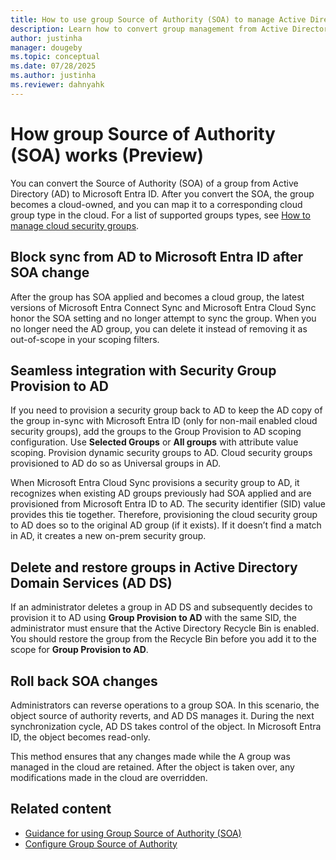 ```yaml
---
title: How to use group Source of Authority (SOA) to manage Active Directory groups in Microsoft Entra ID (Preview)
description: Learn how to convert group management from Active Directory to Microsoft Entra ID using group source of authority (SOA).
author: justinha
manager: dougeby
ms.topic: conceptual
ms.date: 07/28/2025
ms.author: justinha
ms.reviewer: dahnyahk
---
```

# How group Source of Authority (SOA) works (Preview)

You can convert the Source of Authority (SOA) of a group from Active Directory (AD) to Microsoft Entra ID. After you convert the SOA, the group becomes a cloud-owned, and you can map it to a corresponding cloud group type in the cloud. For a list of supported groups types, see [How to manage cloud security groups](concept-group-source-of-authority-guidance.md#how-to-manage-cloud-security-groups).

## Block sync from AD to Microsoft Entra ID after SOA change

After the group has SOA applied and becomes a cloud group, the latest versions of Microsoft Entra Connect Sync and Microsoft Entra Cloud Sync honor the SOA setting and no longer attempt to sync the group. When you no longer need the AD group, you can delete it instead of removing it as out-of-scope in your scoping filters.

## Seamless integration with Security Group Provision to AD

If you need to provision a security group back to AD to keep the AD copy of the group in-sync with Microsoft Entra ID (only for non-mail enabled cloud security groups), add the groups to the Group Provision to AD scoping configuration. Use **Selected Groups** or **All groups** with attribute value scoping. Provision dynamic security groups to AD. Cloud security groups provisioned to AD do so as Universal groups in AD.

When Microsoft Entra Cloud Sync provisions a security group to AD, it recognizes when existing AD groups previously had SOA applied and are provisioned from Microsoft Entra ID to AD. The security identifier (SID) value provides this tie together. Therefore, provisioning the cloud security group to AD does so to the original AD group (if it exists). If it doesn’t find a match in AD, it creates a new on-prem security group.

## Delete and restore groups in Active Directory Domain Services (AD DS)

If an administrator deletes a group in AD DS and subsequently decides to provision it to AD using **Group Provision to AD** with the same SID, the administrator must ensure that the Active Directory Recycle Bin is enabled. You should restore the group from the Recycle Bin before you add it to the scope for **Group Provision to AD**.

## Roll back SOA changes

Administrators can reverse operations to a group SOA. In this scenario, the object source of authority reverts, and AD DS manages it. During the next synchronization cycle, AD DS takes control of the object. In Microsoft Entra ID, the object becomes read-only. 

This method ensures that any changes made while the A group was managed in the cloud are retained. After the object is taken over, any modifications made in the cloud are overridden.

## Related content

- [Guidance for using Group Source of Authority (SOA)](concept-group-source-of-authority-guidance.md)
- [Configure Group Source of Authority](how-to-group-source-of-authority-configure.md)
